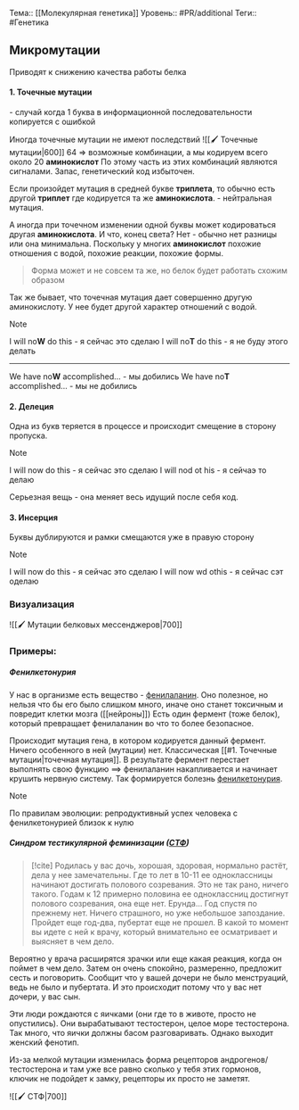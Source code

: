 Тема:: [[Молекулярная генетика]]
Уровень:: #PR/additional 
Теги:: #Генетика 


## Микромутации
Приводят к снижению качества работы белка

#### 1. Точечные мутации
\- случай когда 1 буква в информационной последовательности копируется с ошибкой

Иногда точечные мутации не имеют последствий
![[🖌️ Точечные мутации|600]]
64 => возможные комбинации, а мы кодируем всего около 20 **аминокислот**
По этому часть из этих комбинаций являются сигналами.
Запас, генетический код избыточен.

Если произойдет мутация в средней букве **триплета**, то обычно есть другой **триплет** где кодируется та же **аминокислота**. - нейтральная мутация.

А иногда при точечном изменении одной буквы может кодироваться другая **аминокислота**.
И что, конец света? Нет - обычно нет разницы или она минимальна. Поскольку у многих **аминокислот** похожие отношения с водой, похожие реакции, похожие формы.
>Форма может и не совсем та же, но белок будет работать схожим образом

Так же бывает, что точечная мутация дает совершенно другую аминокислоту. У нее будет другой характер отношений с водой.

>[!Note]
> I will no**W** do this - я сейчас это сделаю
> I will no**T** do this - я не буду этого делать
> ____
> We have no**W** accomplished... - мы добились
> We have no**T** accomplished... - мы не добились


#### 2. Делеция

Одна из букв теряется в процессе и происходит смещение в сторону пропуска.

>[!Note]
> I will now do this - я сейчас это сделаю
> I will nod ot his - я сейчаэ то делаю

Серьезная вещь - она меняет весь идущий после себя код.

#### 3. Инсерция

Буквы дублируются и рамки смещаются уже в правую сторону

>[!Note]
> I will now do this - я сейчас это сделаю
> I will now wd othis - я сейчаc cэт оделаю
### Визуализация

![[🖌️ Мутации белковых мессенджеров|700]]

### Примеры:

##### Фенилкетонурия
У нас в организме есть вещество - [фенилаланин](https://ru.wikipedia.org/wiki/Фенилаланин). Оно полезное, но нельзя что бы его было слишком много, иначе оно станет токсичным и повредит клетки мозга ([[нейроны]])
Есть один фермент (тоже белок), который превращает фенилаланин во что то более безопасное.

Происходит мутация гена, в котором кодируется данный фермент. Ничего особенного в ней (мутации) нет. Классическая [[#1. Точечные мутации|точечная мутация]]. В результате фермент перестает выполнять свою функцию ==> фенилаланин накапливается и начинает крушить нервную систему.
Так формируется болезнь [фенилкетонурия](https://ru.wikipedia.org/wiki/Фенилкетонурия).

>[!Note] 
>По правилам эволюции: репродуктивный успех человека с фенилкетонурией близок к нулю

##### Синдром тестикулярной феминизации ([СТФ](https://ru.wikipedia.org/wiki/Синдром_нечувствительности_к_андрогенам))

>[!cite]
>Родилась у вас дочь, хорошая, здоровая, нормально растёт, дела у нее замечательны.
Где то лет в 10-11 ее одноклассницы начинают достигать полового созревания. Это не так рано, ничего такого. 
Годам к 12 примерно половина ее одноклассниц достигнут полового созревания, она еще нет. Ерунда... 
Год спустя по прежнему нет. Ничего страшного, но уже небольшое запоздание.
Пройдет еще год-два, пубертат еще не прошел. В какой то момент вы идете с ней к врачу, который внимательно ее осматривает и выясняет в чем дело.
>
Вероятно у врача расширятся зрачки или еще какая реакция, когда он поймет в чем дело. Затем он очень спокойно, размеренно, предложит сесть и поговорить. Сообщит что у вашей дочери не было менструаций, ведь не было и пубертата. И это происходит потому что у вас нет дочери, у вас сын.

Эти люди рождаются с яичками (они где то в животе, просто не опустились). Они вырабатывают тестостерон, целое море тестостерона. Так много, что яички должны басом разговаривать.
Однако выходит женский фенотип.

Из-за мелкой мутации изменилась форма рецепторов андрогенов/тестостерона и там уже все равно сколько у тебя этих гормонов, ключик не подойдет к замку, рецепторы их просто не заметят.

![[🖌️ СТФ|700]]